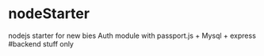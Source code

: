 # nodeStarter
nodejs starter for new bies
Auth module with passport.js + Mysql + express
#backend stuff only
